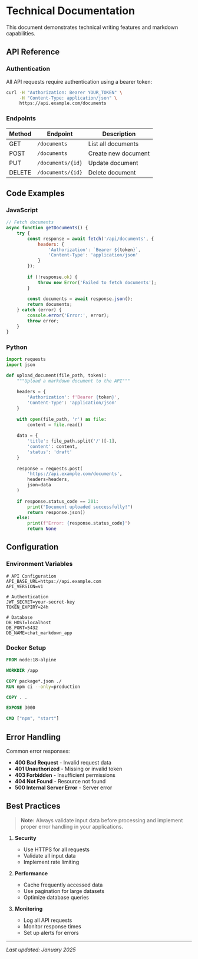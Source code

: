 # Technical Documentation

This document demonstrates technical writing features and markdown capabilities.

## API Reference

### Authentication

All API requests require authentication using a bearer token:

```bash
curl -H "Authorization: Bearer YOUR_TOKEN" \
     -H "Content-Type: application/json" \
     https://api.example.com/documents
```

### Endpoints

| Method | Endpoint | Description |
|--------|----------|-------------|
| GET | `/documents` | List all documents |
| POST | `/documents` | Create new document |
| PUT | `/documents/{id}` | Update document |
| DELETE | `/documents/{id}` | Delete document |

## Code Examples

### JavaScript

```javascript
// Fetch documents
async function getDocuments() {
    try {
        const response = await fetch('/api/documents', {
            headers: {
                'Authorization': `Bearer ${token}`,
                'Content-Type': 'application/json'
            }
        });
        
        if (!response.ok) {
            throw new Error('Failed to fetch documents');
        }
        
        const documents = await response.json();
        return documents;
    } catch (error) {
        console.error('Error:', error);
        throw error;
    }
}
```

### Python

```python
import requests
import json

def upload_document(file_path, token):
    """Upload a markdown document to the API"""
    
    headers = {
        'Authorization': f'Bearer {token}',
        'Content-Type': 'application/json'
    }
    
    with open(file_path, 'r') as file:
        content = file.read()
    
    data = {
        'title': file_path.split('/')[-1],
        'content': content,
        'status': 'draft'
    }
    
    response = requests.post(
        'https://api.example.com/documents',
        headers=headers,
        json=data
    )
    
    if response.status_code == 201:
        print("Document uploaded successfully!")
        return response.json()
    else:
        print(f"Error: {response.status_code}")
        return None
```

## Configuration

### Environment Variables

```env
# API Configuration
API_BASE_URL=https://api.example.com
API_VERSION=v1

# Authentication
JWT_SECRET=your-secret-key
TOKEN_EXPIRY=24h

# Database
DB_HOST=localhost
DB_PORT=5432
DB_NAME=chat_markdown_app
```

### Docker Setup

```dockerfile
FROM node:18-alpine

WORKDIR /app

COPY package*.json ./
RUN npm ci --only=production

COPY . .

EXPOSE 3000

CMD ["npm", "start"]
```

## Error Handling

Common error responses:

- **400 Bad Request** - Invalid request data
- **401 Unauthorized** - Missing or invalid token
- **403 Forbidden** - Insufficient permissions
- **404 Not Found** - Resource not found
- **500 Internal Server Error** - Server error

## Best Practices

> **Note:** Always validate input data before processing and implement proper error handling in your applications.

1. **Security**
   - Use HTTPS for all requests
   - Validate all input data
   - Implement rate limiting

2. **Performance**
   - Cache frequently accessed data
   - Use pagination for large datasets
   - Optimize database queries

3. **Monitoring**
   - Log all API requests
   - Monitor response times
   - Set up alerts for errors

---

*Last updated: January 2025* 